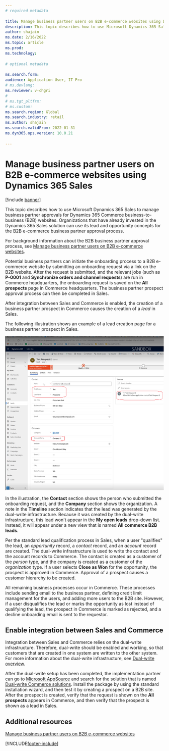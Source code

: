 ```yaml
---
# required metadata

title: Manage business partner users on B2B e-commerce websites using Dynamics 365 Sales
description: This topic describes how to use Microsoft Dynamics 365 Sales to manage business partner approvals for Dynamics 365 Commerce business-to-business (B2B) websites.
author: shajain
ms.date: 2/16/2022
ms.topic: article
ms.prod: 
ms.technology:

# optional metadata

ms.search.form:
audience: Application User, IT Pro
# ms.devlang: 
ms.reviewer: v-chgri
#
# ms.tgt_pltfrm: 
# ms.custom: 
ms.search.region: Global
ms.search.industry: retail
ms.author: shajain
ms.search.validFrom: 2022-01-31
ms.dyn365.ops.version: 10.0.21

---
```


# Manage business partner users on B2B e-commerce websites using Dynamics 365 Sales

[!include [banner](../../includes/banner.md)]

This topic describes how to use Microsoft Dynamics 365 Sales to manage business partner approvals for Dynamics 365 Commerce business-to-business (B2B) websites. Organizations that have already invested in the Dynamics 365 Sales solution can use its lead and opportunity concepts for the B2B e-commerce business partner approval process.

For background information about the B2B business partner approval process, see [Manage business partner users on B2B e-commerce websites](manage-b2b-users.md).

Potential business partners can initiate the onboarding process to a B2B e-commerce website by submitting an onboarding request via a link on the B2B website. After the request is submitted, and the relevant jobs (such as **P-0001** and **Synchronize orders and channel requests**) are run in Commerce headquarters, the onboarding request is saved on the **All prospects** page in Commerce headquarters. The business partner prospect approval process can then be completed in Sales.

After integration between Sales and Commerce is enabled, the creation of a business partner prospect in Commerce causes the creation of a *lead* in Sales.

The following illustration shows an example of a lead creation page for a business partner prospect in Sales.

![Lead creation page in Dynamics 365 Sales.](../media/LeadInSales.png)

In the illustration, the **Contact** section shows the person who submitted the onboarding request, and the **Company** section shows the organization. A note in the **Timeline** section indicates that the lead was generated by the dual-write infrastructure. Because it was created by the dual-write infrastructure, this lead won't appear in the **My open leads** drop-down list. Instead, it will appear under a new view that is named **All commerce B2B leads**.

Per the standard lead qualification process in Sales, when a user "qualifies" the lead, an *opportunity* record, a *contact* record, and an *account* record are created. The dual-write infrastructure is used to write the contact and the account records to Commerce. The contact is created as a customer of the *person* type, and the company is created as a customer of the *organization* type. If a user selects **Close as Won** for the opportunity, the prospect is approved in Commerce. Approval of a prospect causes a customer hierarchy to be created.

All remaining business processes occur in Commerce. These processes include sending email to the business partner, defining credit limit management for the users, and adding more users to the B2B site. However, if a user disqualifies the lead or marks the opportunity as lost instead of qualifying the lead, the prospect in Commerce is marked as rejected, and a decline onboarding email is sent to the requestor.

## Enable integration between Sales and Commerce

Integration between Sales and Commerce relies on the dual-write infrastructure. Therefore, dual-write should be enabled and working, so that customers that are created in one system are written to the other system. For more information about the dual-write infrastructure, see [Dual-write overview](/dynamics365/fin-ops-core/dev-itpro/data-entities/dual-write/dual-write-overview).

After the dual-write setup has been completed, the implementation partner can go to [Microsoft AppSource](https://appsource.microsoft.com/) and search for the solution that is named [Dual-write Commerce solutions](https://partner.microsoft.com/dashboard/commercial-marketplace/offers/7ca1d8c9-dc79-4cb7-a82e-8dc96a25acca/overview). Install the package by using the standard installation wizard, and then test it by creating a prospect on a B2B site. After the prospect is created, verify that the request is shown on the **All prospects** appears in Commerce, and then verify that the prospect is shown as a lead in Sales.

## Additional resources

[Manage business partner users on B2B e-commerce websites](manage-b2b-users.md)

[!INCLUDE[footer-include](../../includes/footer-banner.md)]
